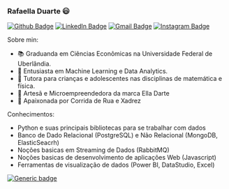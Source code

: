 ### Rafaella Duarte 😃

[![Github Badge](https://img.shields.io/badge/-elladarte-inactive?style=flat-square&logo=Github&logoColor=white&link=https://github.com/elladarte/)](https://github.com/elladarte/)
[![LinkedIn Badge](https://img.shields.io/badge/-Rafaella_Duarte-blue?style=flat-square&logo=Linkedin&logoColor=white&link=https://www.linkedin.com/in/rafaella-duarte-044276130/)](https://www.linkedin.com/in/rafaella-duarte-044276130/)
[![Gmail Badge](https://img.shields.io/badge/-rafaella.d.d.carvalho@gmail.com-c14438?style=flat-square&logo=Gmail&logoColor=white&link=mailto:rafaella.d.d.carvalho@gmail.com)](mailto:rafaella.d.d.carvalho@gmail.com)
[![Instagram Badge](https://img.shields.io/badge/-@ella_darte-blueviolet?style=flat-square&logo=Instagram&logoColor=white&link=https://www.instagram.com/ella_darte)](https://www.instagram.com/ella_darte)

Sobre min:

- 📚 Graduanda em Ciências Econômicas na Universidade Federal de Uberlândia.
- 🌱 Entusiasta em Machine Learning e Data Analytics.
- 📐 Tutora para crianças e adolescentes nas disciplinas de matemática e física.
- 🎨 Artesã e Microempreendedora da marca Ella Darte
- 🥰 Apaixonada por Corrida de Rua e Xadrez

Conhecimentos:

- Python e suas principais bibliotecas para se trabalhar com dados
- Banco de Dado Relacional (PostgreSQL) e Não Relacional (MongoDB, ElasticSeacrh)
- Noções basicas em Streaming de Dados (RabbitMQ)
- Noções basicas de desenvolvimento de aplicações Web (Javascript)
- Ferramentas de visualização de dados (Power BI, DataStudio, Excel)

[![Generic badge](https://img.shields.io/badge/CERTIFICADOS-concluidas-green.svg)](https://github.com/elladarte/Certificados/blob/master/README.md)

